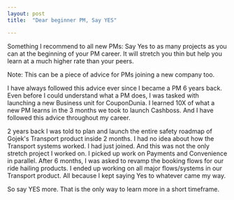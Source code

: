 ```yaml
---
layout: post
title:  "Dear beginner PM, Say YES"

---
```


Something I recommend to all new PMs: Say Yes to as many projects as you can at the beginning of your PM career. It will stretch you thin but help you learn at a much higher rate than your peers.

Note: This can be a piece of advice for PMs joining a new company too.

I have always followed this advice ever since I became a PM 6 years back. Even before I could understand what a PM does, I was tasked with launching a new Business unit for CouponDunia. I learned 10X of what a new PM learns in the 3 months we took to launch Cashboss. And I have followed this advice throughout my career.

2 years back I was told to plan and launch the entire safety roadmap of Gojek's Transport product inside 2 months. I had no idea about how the Transport systems worked. I had just joined. And this was not the only stretch project I worked on. I picked up work on Payments and Convenience in parallel. After 6 months, I was asked to revamp the booking flows for our ride hailing products. I ended up working on all major flows/systems in our Transport product. All because I kept saying Yes to whatever came my way.

So say YES more. That is the only way to learn more in a short timeframe.
